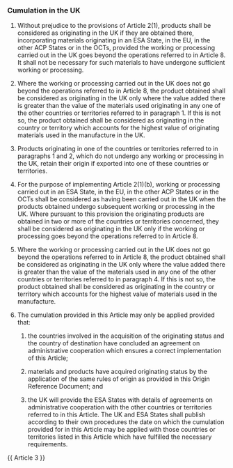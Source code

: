 ### Cumulation in the UK
1. Without prejudice to the provisions of Article 2(1), products shall be considered as originating in the UK if they are obtained there, incorporating materials originating in an ESA State, in the EU, in the other ACP States or in the OCTs, provided the working or processing carried out in the UK goes beyond the operations referred to in Article 8. It shall not be necessary for such materials to have undergone sufficient working or processing.

2. Where the working or processing carried out in the UK does not go beyond the operations referred to in Article 8, the product obtained shall be considered as originating in the UK only where the value added there is greater than the value of the materials used originating in any one of the other countries or territories referred to in paragraph 1. If this is not so, the product obtained shall be considered as originating in the country or territory which accounts for the highest value of originating materials used in the manufacture in the UK.

3. Products originating in one of the countries or territories referred to in paragraphs 1 and 2, which do not undergo any working or processing in the UK, retain their origin if exported into one of these countries or territories.

4. For the purpose of implementing Article 2(1)(b), working or processing carried out in an ESA State, in the EU, in the other ACP States or in the OCTs shall be considered as having been carried out in the UK when the products obtained undergo subsequent working or processing in the UK. Where pursuant to this provision the originating products are obtained in two or more of the countries or territories concerned, they shall be considered as originating in the UK only if the working or processing goes beyond the operations referred to in Article 8.

5. Where the working or processing carried out in the UK does not go beyond the operations referred to in Article 8, the product obtained shall be considered as originating in the UK only where the value added there is greater than the value of the materials used in any one of the other countries or territories referred to in paragraph 4. If this is not so, the product obtained shall be considered as originating in the country or territory which accounts for the highest value of materials used in the manufacture.

6. The cumulation provided in this Article may only be applied provided that:

   1. the countries involved in the acquisition of the originating status and the country of destination have concluded an agreement on administrative cooperation which ensures a correct implementation of this Article;

   2. materials and products have acquired originating status by the application of the same rules of origin as provided in this Origin Reference Document; and

   3. the UK will provide the ESA States with details of agreements on administrative cooperation with the other countries or territories referred to in this Article. The UK and ESA States shall publish according to their own procedures the date on which the cumulation provided for in this Article may be applied with those countries or territories listed in this Article which have fulfilled the necessary requirements.

{{ Article 3 }}
